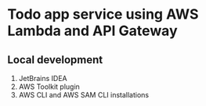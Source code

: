 # Todo app service using AWS Lambda and API Gateway
## Local development
1. JetBrains IDEA
2. AWS Toolkit plugin
3. AWS CLI and AWS SAM CLI installations 